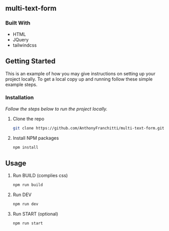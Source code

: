 ## multi-text-form

### Built With

- HTML
- JQuery
- tailwindcss

## Getting Started

This is an example of how you may give instructions on setting up your project locally.
To get a local copy up and running follow these simple example steps.

### Installation

_Follow the steps below to run the project locally._

1. Clone the repo
   ```sh
   git clone https://github.com/AnthonyFranchitti/multi-text-form.git
   ```
2. Install NPM packages
   ```sh
   npm install
   ```

## Usage

1. Run BUILD (complies css)
   ```sh
   npm run build
   ```
2. Run DEV
   ```sh
   npm run dev
   ```
3. Run START (optional)
   ```sh
   npm run start
   ```
